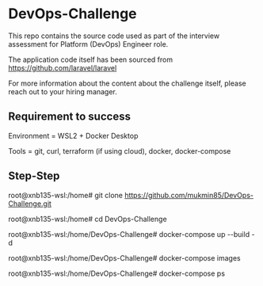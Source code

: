 # DevOps-Challenge
This repo contains the source code used as part of the interview assessment for Platform (DevOps) Engineer role.

The application code itself has been sourced from https://github.com/laravel/laravel

For more information about the content about the challenge itself, please reach out to your hiring manager.

## Requirement to success

Environment = WSL2 + Docker Desktop

Tools = git, curl, terraform (if using cloud), docker, docker-compose

## Step-Step

root@xnb135-wsl:/home# git clone https://github.com/mukmin85/DevOps-Challenge.git

root@xnb135-wsl:/home# cd DevOps-Challenge

root@xnb135-wsl:/home/DevOps-Challenge# docker-compose up --build -d

root@xnb135-wsl:/home/DevOps-Challenge# docker-compose images

root@xnb135-wsl:/home/DevOps-Challenge# docker-compose ps
